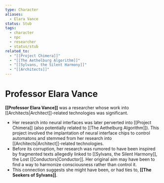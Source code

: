 ```yaml
---
type: Character
aliases:
  - Elara Vance
status: Stub
tags:
  - character
  - npc
  - researcher
  - status/stub
related_to:
  - "[[Project Chimera]]"
  - "[[The Aethelburg Algorithm]]"
  - "[[Sylvans, the Silent Harmony]]"
  - "[[Architects]]"
---
```

# Professor Elara Vance

**[[Professor Elara Vance]]** was a researcher whose work into [[Architects|Architect]]-related technologies was significant.

* Her research into neural interfaces was later perverted into [[Project Chimera]] (also potentially related to [[The Aethelburg Algorithm]]). This project involved the implantation of neural interface chips to control automatons and stemmed from her research into [[Architects|Architect]]-related technologies.
* Before its corruption, her research was rumored to have been inspired by fragmented texts allegedly linked to [[Sylvans, the Silent Harmony]], the Lost [[Conductors|Conductor]]. Her original aim may have been to find a way to harmonize consciousness rather than control it.
* This connection suggests she might have been, or had ties to, **[[The Seekers of Sylvans]]**.